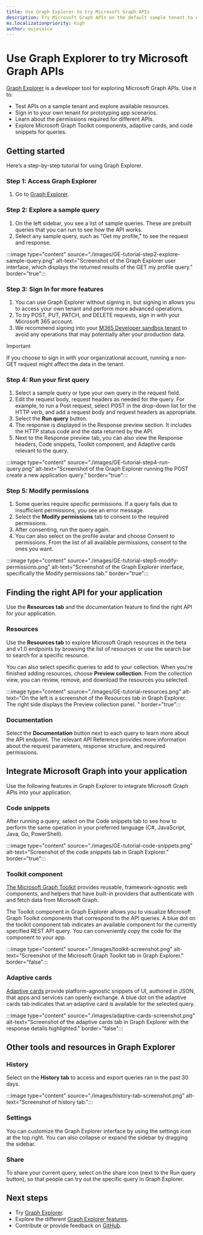 ```yaml
---
title: Use Graph Explorer to try Microsoft Graph APIs
description: Try Microsoft Graph APIs on the default sample tenant to explore capabilities, or sign in to your tenant and use it as a prototyping tool to fulfill your app scenarios.
ms.localizationpriority: high
author: wujessica
---
```


# Use Graph Explorer to try Microsoft Graph APIs

[Graph Explorer](https://developer.microsoft.com/graph/graph-explorer/) is a developer tool for exploring Microsoft Graph APIs. Use it to:

- Test APIs on a sample tenant and explore available resources.
- Sign in to your own tenant for prototyping app scenarios.
- Learn about the permissions required for different APIs.
- Explore Microsoft Graph Toolkit components, adaptive cards, and code snippets for queries.

## Getting started

Here’s a step-by-step tutorial for using Graph Explorer.

### Step 1: Access Graph Explorer

1. Go to [Graph Explorer](https://developer.microsoft.com/graph/graph-explorer/).

### Step 2: Explore a sample query

1. On the left sidebar, you see a list of sample queries. These are prebuilt queries that you can run to see how the API works.
1. Select any sample query, such as "Get my profile," to see the request and response.

:::image type="content" source="./images/GE-tutorial-step2-explore-sample-query.png" alt-text="Screenshot of the Graph Explorer user interface, which displays the returned results of the GET my profile query." border="true":::

### Step 3: Sign In for more features

1. You can use Graph Explorer without signing in, but signing in allows you to access your own tenant and perform more advanced operations.
1. To try POST, PUT, PATCH, and DELETE requests, sign in with your Microsoft 365 account.
1. We recommend signing into your [M365 Developer sandbox tenant](https://developer.microsoft.com/en-US/microsoft-365/dev-program) to avoid any operations that may potentially alter your production data.

> [!IMPORTANT]
> If you choose to sign in with your organizational account, running a non-GET request might affect the data in the tenant.

### Step 4: Run your first query

1. Select a sample query or type your own query in the request field.
1. Edit the request body, request headers as needed for the query.
For example, to run a Post request, select POST in the drop-down list for the HTTP verb, and add a request body and request headers as appropriate.
1. Select the **Run query** button.
1. The response is displayed in the Response preview section. It includes the HTTP status code and the data returned by the API.
1. Next to the Response preview tab, you can also view the Response headers, Code snippets, Toolkit component, and Adaptive cards relevant to the query.  

:::image type="content" source="./images/GE-tutorial-step4-run-query.png" alt-text="Screenshot of the Graph Explorer running the POST create a new application query." border="true":::

### Step 5: Modify permissions

1. Some queries require specific permissions. If a query fails due to insufficient permissions, you see an error message.
1. Select the **Modify permissions** tab to consent to the required permissions.
1. After consenting, run the query again.
1. You can also select on the profile avatar and choose Consent to permissions. From the list of all available permissions, consent to the ones you want.

:::image type="content" source="./images/GE-tutorial-step5-modify-permissions.png" alt-text="Screenshot of the Graph Explorer interface, specifically the Modify permissions tab." border="true":::

## Finding the right API for your application

Use the **Resources tab** and the documentation feature to find the right API for your application.

### Resources

Use the **Resources tab** to explore Microsoft Graph resources in the beta and v1.0 endpoints by browsing the list of resources or use the search bar to search for a specific resource.

You can also select specific queries to add to your collection. When you're finished adding resources, choose **Preview collection**. From the collection view, you can review, remove, and download the resources you selected.

:::image type="content" source="./images/GE-tutorial-resources.png" alt-text="On the left is a screenshot of the Resources tab in Graph Explorer. The right side displays the Preview collection panel. " border="true":::

### Documentation

Select the **Documentation** button next to each query to learn more about the API endpoint. The relevant API Reference provides more information about the request parameters, response structure, and required permissions.

## Integrate Microsoft Graph into your application

Use the following features in Graph Explorer to integrate Microsoft Graph APIs into your application.

### Code snippets

After running a query, select on the Code snippets tab to see how to perform the same operation in your preferred language (C#, JavaScript, Java, Go, PowerShell).

:::image type="content" source="./images/GE-tutorial-code-snippets.png" alt-text="Screenshot of the code snippets tab in Graph Explorer." border="true":::

### Toolkit component

[The Microsoft Graph Toolkit](../toolkit/overview.md) provides reusable, framework-agnostic web components, and helpers that have built-in providers that authenticate with and fetch data from Microsoft Graph.  

The Toolkit component in Graph Explorer allows you to visualize Microsoft Graph Toolkit components that correspond to the API queries. A blue dot on the toolkit component tab indicates an available component for the currently specified REST API query. You can conveniently copy the code for the component to your app.

:::image type="content" source="./images/toolkit-screenshot.png" alt-text="Screenshot of the Microsoft Graph Toolkit tab in Graph Explorer." border="false":::

### Adaptive cards

[Adaptive cards](https://adaptivecards.io/) provide platform-agnostic snippets of UI, authored in JSON, that apps and services can openly exchange. A blue dot on the adaptive cards tab indicates that an adaptive card is available for the selected query.

:::image type="content" source="./images/adaptive-cards-screenshot.png" alt-text="Screenshot of the adaptive cards tab in Graph Explorer with the response details highlighted." border="false":::

## Other tools and resources in Graph Explorer

### History

Select on the **History tab** to access and export queries ran in the past 30 days.

:::image type="content" source="./images/history-tab-screenshot.png" alt-text="Screenshot of history tab.":::

### Settings

You can customize the Graph Explorer interface by using the settings icon at the top right. You can also collapse or expand the sidebar by dragging the sidebar.

### Share  

To share your current query, select on the share icon (next to the Run query button), so that people can try out the specific query in Graph Explorer.

## Next steps

- Try [Graph Explorer](https://developer.microsoft.com/graph/graph-explorer/).
- Explore the different [Graph Explorer features](./graph-explorer-features.md).
- Contribute or provide feedback on [GitHub](https://github.com/microsoftgraph/microsoft-graph-explorer-v4/issues/new/choose).
